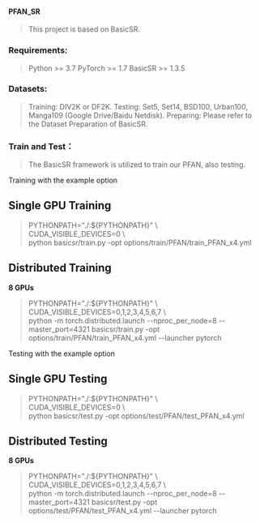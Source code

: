 #### PFAN_SR
>This project is based on BasicSR.

### Requirements:
>Python >= 3.7
>PyTorch >= 1.7
>BasicSR >= 1.3.5

### Datasets:
>Training: DIV2K or DF2K.
>Testing: Set5, Set14, BSD100, Urban100, Manga109 (Google Drive/Baidu Netdisk).
>Preparing: Please refer to the Dataset Preparation of BasicSR.

### Train and Test：
>The BasicSR framework is utilized to train our PFAN, also testing.

Training with the example option
## Single GPU Training

> PYTHONPATH="./:${PYTHONPATH}" \\\
> CUDA_VISIBLE_DEVICES=0 \\\
> python basicsr/train.py -opt options/train/PFAN/train_PFAN_x4.yml

## Distributed Training

**8 GPUs**

> PYTHONPATH="./:${PYTHONPATH}" \\\
> CUDA_VISIBLE_DEVICES=0,1,2,3,4,5,6,7 \\\
> python -m torch.distributed.launch --nproc_per_node=8 --master_port=4321 basicsr/train.py -opt options/train/PFAN/train_PFAN_x4.yml --launcher pytorch

Testing with the example option
## Single GPU Testing

> PYTHONPATH="./:${PYTHONPATH}" \\\
> CUDA_VISIBLE_DEVICES=0 \\\
> python basicsr/test.py -opt options/test/PFAN/test_PFAN_x4.yml

## Distributed Testing

**8 GPUs**

> PYTHONPATH="./:${PYTHONPATH}" \\\
> CUDA_VISIBLE_DEVICES=0,1,2,3,4,5,6,7 \\\
> python -m torch.distributed.launch --nproc_per_node=8 --master_port=4321 basicsr/test.py -opt options/test/PFAN/test_PFAN_x4.yml --launcher pytorch

